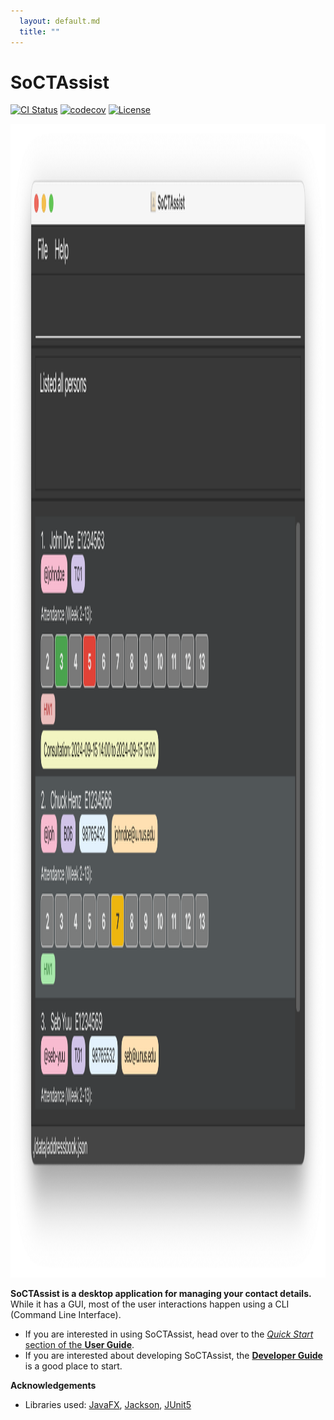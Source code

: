 ```yaml
---
  layout: default.md
  title: ""
---
```


# SoCTAssist

[![CI Status](https://github.com/AY2526S1-CS2103T-W11-1/tp/actions/workflows/gradle.yml/badge.svg)](https://github.com/AY2526S1-CS2103T-W11-1/tp/actions/workflows/gradle.yml)
[![codecov](https://codecov.io/gh/AY2526S1-CS2103T-W11-1/tp/branch/master/graph/badge.svg)](https://codecov.io/gh/AY2526S1-CS2103T-W11-1/tp)
[![License](https://img.shields.io/badge/License-MIT-green.svg)](https://opensource.org/licenses/MIT)

<img width="3199" height="1846" alt="image" src="images/Ui.png" />

**SoCTAssist is a desktop application for managing your contact details.** While it has a GUI, most of the user interactions happen using a CLI (Command Line Interface).

* If you are interested in using SoCTAssist, head over to the [_Quick Start_ section of the **User Guide**](UserGuide.html#quick-start).
* If you are interested about developing SoCTAssist, the [**Developer Guide**](DeveloperGuide.html) is a good place to start.


**Acknowledgements**

* Libraries used: [JavaFX](https://openjfx.io/), [Jackson](https://github.com/FasterXML/jackson), [JUnit5](https://github.com/junit-team/junit5)
